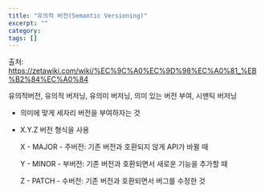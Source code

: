 ```yaml
---
title: "유의적 버전(Semantic Versioning)"
excerpt: ""
category:
tags: []
---
```


출처: https://zetawiki.com/wiki/%EC%9C%A0%EC%9D%98%EC%A0%81_%EB%B2%84%EC%A0%84





유의적버전, 유의적 버저닝, 유의미 버저닝, 의미 있는 버전 부여, 시맨틱 버저닝

- 의미에 맞게 세자리 버전을 부여하자는 것

- X.Y.Z 버전 형식을 사용

  X - MAJOR - 주버전: 기존 버전과 호환되지 않게 API가 바뀔 때

  Y - MINOR - 부버전: 기존 버전과 호환되면서 새로운 기능을 추가할 때

  Z - PATCH - 수버전: 기존 버전과 호환되면서 버그를 수정한 것